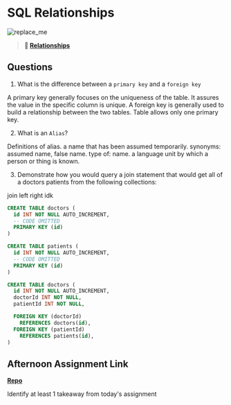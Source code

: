 # SQL Relationships

![replace_me](https://codeworks.blob.core.windows.net/public/assets/img/illustrations/placeholder.svg)

> **📖 [Relationships](https://codeworksacademy.com/fs-student-guide/resources/wk11/02-MySQL-Relationships)**

## Questions

1. What is the difference between a `primary key` and a `foreign key`

A primary key generally focuses on the uniqueness of the table. It assures the value in the specific column is unique. A foreign key is generally used to build a relationship between the two tables. Table allows only one primary key.

2. What is an `Alias`?

Definitions of alias. a name that has been assumed temporarily. synonyms: assumed name, false name. type of: name. a language unit by which a person or thing is known.

3. Demonstrate how you would query a join statement that would get all of a doctors patients from the following collections:

join left right idk

```SQL
CREATE TABLE doctors (
  id INT NOT NULL AUTO_INCREMENT,
  -- CODE OMITTED
  PRIMARY KEY (id)
)

CREATE TABLE patients (
  id INT NOT NULL AUTO_INCREMENT,
  -- CODE OMITTED
  PRIMARY KEY (id)
)

CREATE TABLE doctors (
  id INT NOT NULL AUTO_INCREMENT,
  doctorId INT NOT NULL,
  patientId INT NOT NULL,

  FOREIGN KEY (doctorId)
    REFERENCES doctors(id),
  FOREIGN KEY (patientId)
    REFERENCES patients(id),
)

```

## Afternoon Assignment Link

**[Repo](https://github.com/Casey1224/<ASSIGNMENT_REPO>)**

Identify at least 1 takeaway from today's assignment
